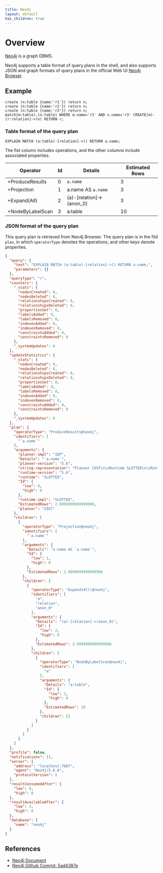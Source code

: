 ```yaml
---
title: Neo4j
layout: default
has_children: true
---
```


# Overview
[Neo4j](https://neo4j.com/) is a graph DBMS.

Neo4j supports a table format of query plans in the shell, and also supports JSON and graph formats of query plans in the official Web UI [Neo4j Browser](https://neo4j.com/developer/neo4j-browser/).

## Example

```cypher
create (n:table {name:'r1'}) return n;
create (n:table {name:'r2'}) return n;
create (n:table {name:'r3'}) return n;
match(m:table),(n:table) WHERE m.name='r1' AND n.name='r3' CREATE(m)-[r:relation]->(n) RETURN r;
```

### Table format of the query plan

```cypher
EXPLAIN MATCH (a:table)-[relation]->() RETURN a.name;
```
The fist column includes operations, and the other columns include associated properties. 

| Operator         | Id | Details                  | Estimated Rows |
|------------------|----|--------------------------|----------------|
| +ProduceResults  |  0 | `a.name`                 |              3 |
| +Projection      |  1 | a.name AS `a.name`       |              3 |
| +Expand(All)     |  2 | (a)-[relation]->(anon_0) |              3 |
| +NodeByLabelScan |  3 | a:table                  |             10 |


### JSON format of the query plan
This query plan is retrieved from Neo4j Browser. The query plan is in the fild `plan`, in which `operatorType` denotes the operations, and other keys denote properties.

```json
{
  "query": {
    "text": "EXPLAIN MATCH (a:table)-[relation]->() RETURN a.name;",
    "parameters": {}
  },
  "queryType": "r",
  "counters": {
    "_stats": {
      "nodesCreated": 0,
      "nodesDeleted": 0,
      "relationshipsCreated": 0,
      "relationshipsDeleted": 0,
      "propertiesSet": 0,
      "labelsAdded": 0,
      "labelsRemoved": 0,
      "indexesAdded": 0,
      "indexesRemoved": 0,
      "constraintsAdded": 0,
      "constraintsRemoved": 0
    },
    "_systemUpdates": 0
  },
  "updateStatistics": {
    "_stats": {
      "nodesCreated": 0,
      "nodesDeleted": 0,
      "relationshipsCreated": 0,
      "relationshipsDeleted": 0,
      "propertiesSet": 0,
      "labelsAdded": 0,
      "labelsRemoved": 0,
      "indexesAdded": 0,
      "indexesRemoved": 0,
      "constraintsAdded": 0,
      "constraintsRemoved": 0
    },
    "_systemUpdates": 0
  },
  "plan": {
    "operatorType": "ProduceResults@neo4j",
    "identifiers": [
      "`a.name`"
    ],
    "arguments": {
      "planner-impl": "IDP",
      "Details": "`a.name`",
      "planner-version": "5.6",
      "string-representation": "Planner COST\n\nRuntime SLOTTED\n\nRuntime version 5.6\n\n+------------------+----+--------------------------+----------------+\n| Operator         | Id | Details                  | Estimated Rows |\n+------------------+----+--------------------------+----------------+\n| +ProduceResults  |  0 | `a.name`                 |              3 |\n| |                +----+--------------------------+----------------+\n| +Projection      |  1 | a.name AS `a.name`       |              3 |\n| |                +----+--------------------------+----------------+\n| +Expand(All)     |  2 | (a)-[relation]->(anon_0) |              3 |\n| |                +----+--------------------------+----------------+\n| +NodeByLabelScan |  3 | a:table                  |             10 |\n+------------------+----+--------------------------+----------------+\n\nTotal database accesses: ?\n",
      "runtime-version": "5.6",
      "runtime": "SLOTTED",
      "Id": {
        "low": 0,
        "high": 0
      },
      "runtime-impl": "SLOTTED",
      "EstimatedRows": 2.9999999999999996,
      "planner": "COST"
    },
    "children": [
      {
        "operatorType": "Projection@neo4j",
        "identifiers": [
          "`a.name`"
        ],
        "arguments": {
          "Details": "a.name AS `a.name`",
          "Id": {
            "low": 1,
            "high": 0
          },
          "EstimatedRows": 2.9999999999999996
        },
        "children": [
          {
            "operatorType": "Expand(All)@neo4j",
            "identifiers": [
              "a",
              "relation",
              "anon_0"
            ],
            "arguments": {
              "Details": "(a)-[relation]->(anon_0)",
              "Id": {
                "low": 2,
                "high": 0
              },
              "EstimatedRows": 2.9999999999999996
            },
            "children": [
              {
                "operatorType": "NodeByLabelScan@neo4j",
                "identifiers": [
                  "a"
                ],
                "arguments": {
                  "Details": "a:table",
                  "Id": {
                    "low": 3,
                    "high": 0
                  },
                  "EstimatedRows": 10
                },
                "children": []
              }
            ]
          }
        ]
      }
    ]
  },
  "profile": false,
  "notifications": [],
  "server": {
    "address": "localhost:7687",
    "agent": "Neo4j/5.6.0",
    "protocolVersion": 5
  },
  "resultConsumedAfter": {
    "low": 0,
    "high": 0
  },
  "resultAvailableAfter": {
    "low": 3,
    "high": 0
  },
  "database": {
    "name": "neo4j"
  }
}
```


## References
* [Neo4j Document](https://neo4j.com/docs/cypher-manual/5/execution-plans/)
* [Neo4j Github Commit: 5ad4387e](https://github.com/neo4j/neo4j/blob/5ad4387e)